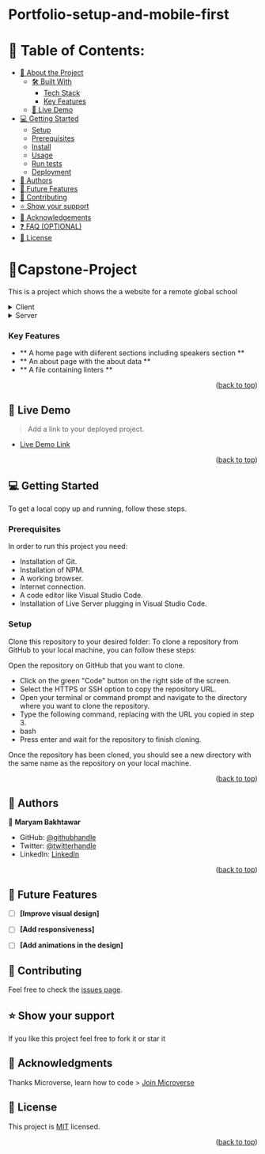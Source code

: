 # Portfolio-setup-and-mobile-first

# 📗 Table of Contents:

- [📖 About the Project](#about-project)
  - [🛠 Built With](#built-with)
    - [Tech Stack](#tech-stack)
    - [Key Features](#key-features)
  - [🚀 Live Demo](#live-demo)
- [💻 Getting Started](#getting-started)
  - [Setup](#setup)
  - [Prerequisites](#prerequisites)
  - [Install](#install)
  - [Usage](#usage)
  - [Run tests](#run-tests)
  - [Deployment](#triangular_flag_on_post-deployment)
- [👥 Authors](#authors)
- [🔭 Future Features](#future-features)
- [🤝 Contributing](#contributing)
- [⭐️ Show your support](#support)
- [🙏 Acknowledgements](#acknowledgements)
- [❓ FAQ (OPTIONAL)](#faq)
- [📝 License](#license)

<!-- PROJECT DESCRIPTION -->

# 📖<a name="about-project">Capstone-Project</a>
<p>This is a project which shows the a website for a remote global school</p>

<details>
  <summary>Client</summary>
  <ul>
    <li>Html</li>
  </ul>
</details>

<details>
  <summary>Server</summary>
  <ul>
    <li>Css</li>
  </ul>
</details>

<!-- Features -->

### Key Features <a name="key-features"></a>
- ** A home page with diiferent sections including speakers section **
- ** An about page with the about data **
- ** A file containing linters **

<p align="right">(<a href="#readme-top">back to top</a>)</p>

<!-- LIVE DEMO -->

## 🚀 Live Demo <a name="live-demo"></a>

> Add a link to your deployed project.

- [Live Demo Link]()

<p align="right">(<a href="#readme-top">back to top</a>)</p>

<!-- GETTING STARTED -->

## 💻 Getting Started <a name="getting-started"></a>

To get a local copy up and running, follow these steps.

### Prerequisites

In order to run this project you need:

- Installation of Git.
- Installation of NPM.
- A working browser.
- Internet connection.
- A code editor like Visual Studio Code.
- Installation of Live Server plugging in Visual Studio Code.

### Setup

Clone this repository to your desired folder:
To clone a repository from GitHub to your local machine, you can follow these steps:

Open the repository on GitHub that you want to clone.
- Click on the green "Code" button on the right side of the screen.
- Select the HTTPS or SSH option to copy the repository URL.
- Open your terminal or command prompt and navigate to the directory where you want to clone the repository.
- Type the following command, replacing <repository-url> with the URL you copied in step 3.
- bash
- Press enter and wait for the repository to finish cloning.

Once the repository has been cloned, you should see a new directory with the same name as the repository on your local machine.

<p align="right">(<a href="#readme-top">back to top</a>)</p>

<!-- AUTHORS -->

## 👥 Authors <a name="authors"></a>


👤 **Maryam Bakhtawar**

- GitHub: [@githubhandle](https://github.com/maryam0007)
- Twitter: [@twitterhandle](https://twitter.com/maryam5905)
- LinkedIn: [LinkedIn](https://www.linkedin.com/in/maryam-bakhtawar-516603267/)


<p align="right">(<a href="#readme-top">back to top</a>)</p>

## 🔭 Future Features <a name="future-features"></a>

- [ ] **[Improve visual design]**
- [ ] **[Add responsiveness]**
- [ ] **[Add animations in the design]**


## 🤝 Contributing <a name="contributing"></a>

Feel free to check the [issues page](https://github.com/maryam0007/First-capstone/issues).

## ⭐️ Show your support <a name="support"></a>

If you like this project feel free to fork it or star it

## 🙏 Acknowledgments <a name="acknowledgements"></a>

Thanks Microverse, learn how to code > [Join Microverse](https://www.microverse.org/?grsf=9m3hq6)
## 📝 License <a name="license"></a>

This project is [MIT](./LICENSE) licensed.

<p align="right">(<a href="#readme-top">back to top</a>)</p>